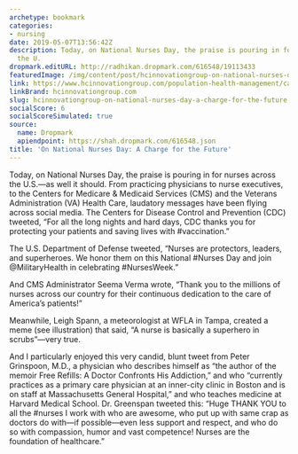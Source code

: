 ```yaml
---
archetype: bookmark
categories:
- nursing
date: 2019-05-07T13:56:42Z
description: Today, on National Nurses Day, the praise is pouring in for nurses across
  the U.
dropmark.editURL: http://radhikan.dropmark.com/616548/19113433
featuredImage: /img/content/post/hcinnovationgroup-on-national-nurses-day-a-charge-for-the-future.jpg
link: https://www.hcinnovationgroup.com/population-health-management/care-management/blog/21079417/on-national-nurses-day-a-charge-for-the-future
linkBrand: hcinnovationgroup.com
slug: hcinnovationgroup-on-national-nurses-day-a-charge-for-the-future
socialScore: 6
socialScoreSimulated: true
source:
  name: Dropmark
  apiendpoint: https://shah.dropmark.com/616548.json
title: 'On National Nurses Day: A Charge for the Future'
---
```

Today, on National Nurses Day, the praise is pouring in for nurses across the U.S.—as well it should. From practicing physicians to nurse executives, to the Centers for Medicare & Medicaid Services (CMS) and the Veterans Administration (VA) Health Care, laudatory messages have been flying across social media.  The Centers for Disease Control and Prevention (CDC) tweeted, “For all the long nights and hard days, CDC thanks you for protecting your patients and saving lives with #vaccination.”

The U.S. Department of Defense tweeted, “Nurses are protectors, leaders, and superheroes. We honor them on this National #Nurses Day and join @MilitaryHealth in celebrating #NursesWeek.”

And CMS Administrator Seema Verma wrote, “Thank you to the millions of nurses across our country for their continuous dedication to the care of America’s patients!”

Meanwhile, Leigh Spann, a meteorologist at WFLA in Tampa, created a meme (see illustration) that said, “A nurse is basically a superhero in scrubs”—very true.

And I particularly enjoyed this very candid, blunt tweet from Peter Grinspoon, M.D., a physician who describes himself as “the author of the memoir Free Refills: A Doctor Confronts His Addiction,” and who “currently practices as a primary care physician at an inner-city clinic in Boston and is on staff at Massachusetts General Hospital,” and who teaches medicine at Harvard Medical School. Dr. Greenspan tweeted this: “Huge THANK YOU to all the #nurses I work with who are awesome, who put up with same crap as doctors do with—if possible—even less support and respect, and who do so with compassion, humor and vast competence! Nurses are the foundation of healthcare.”

